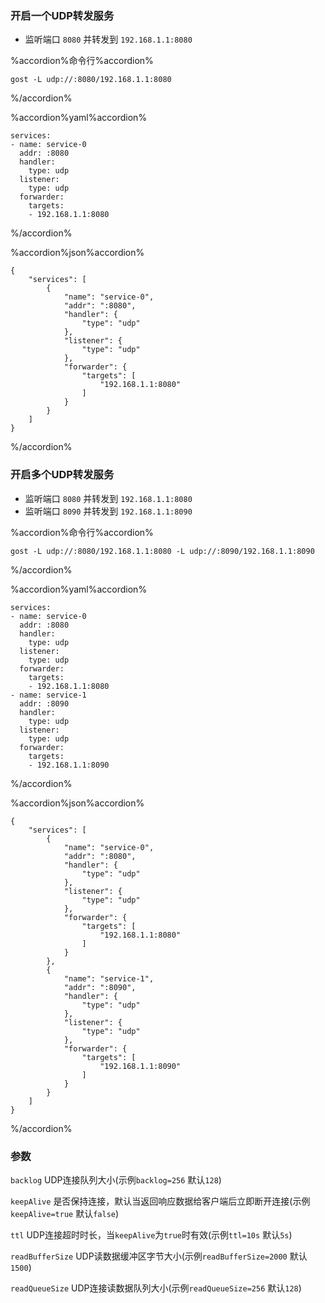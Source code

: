 ### 开启一个UDP转发服务

* 监听端口 `8080` 并转发到 `192.168.1.1:8080`

%accordion%命令行%accordion%
```
gost -L udp://:8080/192.168.1.1:8080
```
%/accordion%


%accordion%yaml%accordion%
```
services:
- name: service-0
  addr: :8080
  handler:
    type: udp
  listener:
    type: udp
  forwarder:
    targets:
    - 192.168.1.1:8080
```
%/accordion%

%accordion%json%accordion%
```
{
    "services": [
        {
            "name": "service-0",
            "addr": ":8080",
            "handler": {
                "type": "udp"
            },
            "listener": {
                "type": "udp"
            },
            "forwarder": {
                "targets": [
                    "192.168.1.1:8080"
                ]
            }
        }
    ]
}
```
%/accordion%

### 开启多个UDP转发服务

* 监听端口 `8080` 并转发到 `192.168.1.1:8080`
* 监听端口 `8090` 并转发到 `192.168.1.1:8090`

%accordion%命令行%accordion%
```
gost -L udp://:8080/192.168.1.1:8080 -L udp://:8090/192.168.1.1:8090
```
%/accordion%

%accordion%yaml%accordion%
```
services:
- name: service-0
  addr: :8080
  handler:
    type: udp
  listener:
    type: udp
  forwarder:
    targets:
    - 192.168.1.1:8080
- name: service-1
  addr: :8090
  handler:
    type: udp
  listener:
    type: udp
  forwarder:
    targets:
    - 192.168.1.1:8090
```
%/accordion%

%accordion%json%accordion%
```
{
    "services": [
        {
            "name": "service-0",
            "addr": ":8080",
            "handler": {
                "type": "udp"
            },
            "listener": {
                "type": "udp"
            },
            "forwarder": {
                "targets": [
                    "192.168.1.1:8080"
                ]
            }
        },
        {
            "name": "service-1",
            "addr": ":8090",
            "handler": {
                "type": "udp"
            },
            "listener": {
                "type": "udp"
            },
            "forwarder": {
                "targets": [
                    "192.168.1.1:8090"
                ]
            }
        }
    ]
}
```
%/accordion%

### 参数

`backlog` UDP连接队列大小(示例`backlog=256` 默认`128`)

`keepAlive` 是否保持连接，默认当返回响应数据给客户端后立即断开连接(示例`keepAlive=true` 默认`false`)

`ttl` UDP连接超时时长，当`keepAlive`为`true`时有效(示例`ttl=10s` 默认`5s`)

`readBufferSize` UDP读数据缓冲区字节大小(示例`readBufferSize=2000` 默认`1500`)

`readQueueSize` UDP连接读数据队列大小(示例`readQueueSize=256` 默认`128`)
